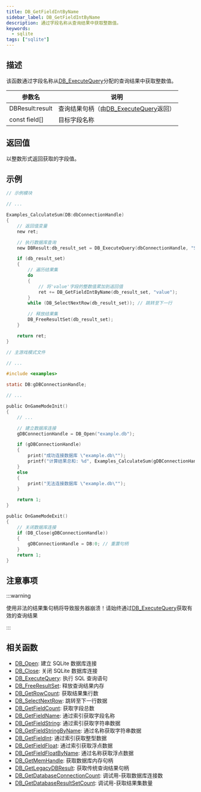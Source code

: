 ```yaml
---
title: DB_GetFieldIntByName
sidebar_label: DB_GetFieldIntByName
description: 通过字段名称从查询结果中获取整数值。
keywords:
  - sqlite
tags: ["sqlite"]
---
```


## 描述

该函数通过字段名称从[DB_ExecuteQuery](DB_ExecuteQuery)分配的查询结果中获取整数值。

| 参数名          | 说明                                                     |
| --------------- | -------------------------------------------------------- |
| DBResult:result | 查询结果句柄（由[DB_ExecuteQuery](DB_ExecuteQuery)返回） |
| const field[]   | 目标字段名称                                             |

## 返回值

以整数形式返回获取的字段值。

## 示例

```c
// 示例模块

// ...

Examples_CalculateSum(DB:dbConnectionHandle)
{
    // 返回值变量
    new ret;

    // 执行数据库查询
    new DBResult:db_result_set = DB_ExecuteQuery(dbConnectionHandle, "SELECT `value` FROM `examples`");

    if (db_result_set)
    {
        // 遍历结果集
        do
        {
            // 将'value'字段的整数值累加到返回值
            ret += DB_GetFieldIntByName(db_result_set, "value");
        }
        while (DB_SelectNextRow(db_result_set)); // 跳转至下一行

        // 释放结果集
        DB_FreeResultSet(db_result_set);
    }

    return ret;
}
```

```c
// 主游戏模式文件

// ...

#include <examples>

static DB:gDBConnectionHandle;

// ...

public OnGameModeInit()
{
    // ...

    // 建立数据库连接
    gDBConnectionHandle = DB_Open("example.db");

    if (gDBConnectionHandle)
    {
        print("成功连接数据库 \"example.db\"");
        printf("计算结果总和: %d", Examples_CalculateSum(gDBConnectionHandle));
    }
    else
    {
        print("无法连接数据库 \"example.db\"");
    }

    return 1;
}

public OnGameModeExit()
{
    // 关闭数据库连接
    if (DB_Close(gDBConnectionHandle))
    {
        gDBConnectionHandle = DB:0; // 重置句柄
    }
    return 1;
}
```

## 注意事项

:::warning

使用非法的结果集句柄将导致服务器崩溃！请始终通过[DB_ExecuteQuery](DB_ExecuteQuery)获取有效的查询结果

:::

## 相关函数

- [DB_Open](DB_Open): 建立 SQLite 数据库连接
- [DB_Close](DB_Close): 关闭 SQLite 数据库连接
- [DB_ExecuteQuery](DB_ExecuteQuery): 执行 SQL 查询语句
- [DB_FreeResultSet](DB_FreeResultSet): 释放查询结果内存
- [DB_GetRowCount](DB_GetRowCount): 获取结果集行数
- [DB_SelectNextRow](DB_SelectNextRow): 跳转至下一行数据
- [DB_GetFieldCount](DB_GetFieldCount): 获取字段总数
- [DB_GetFieldName](DB_GetFieldName): 通过索引获取字段名称
- [DB_GetFieldString](DB_GetFieldString): 通过索引获取字符串数据
- [DB_GetFieldStringByName](DB_GetFieldStringByName): 通过名称获取字符串数据
- [DB_GetFieldInt](DB_GetFieldInt): 通过索引获取整型数据
- [DB_GetFieldFloat](DB_GetFieldFloat): 通过索引获取浮点数据
- [DB_GetFieldFloatByName](DB_GetFieldFloatByName): 通过名称获取浮点数据
- [DB_GetMemHandle](DB_GetMemHandle): 获取数据库内存句柄
- [DB_GetLegacyDBResult](DB_GetLegacyDBResult): 获取传统查询结果句柄
- [DB_GetDatabaseConnectionCount](DB_GetDatabaseConnectionCount): 调试用-获取数据库连接数
- [DB_GetDatabaseResultSetCount](DB_GetDatabaseResultSetCount): 调试用-获取结果集数量
